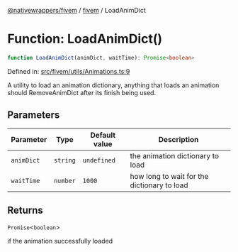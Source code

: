 [@nativewrappers/fivem](../../README.md) / [fivem](../README.md) / LoadAnimDict

# Function: LoadAnimDict()

```ts
function LoadAnimDict(animDict, waitTime): Promise<boolean>
```

Defined in: [src/fivem/utils/Animations.ts:9](https://github.com/nativewrappers/nativewrappers/blob/11c6a49b7dbba5233f7fb8c63e2382099dcf6c28/src/fivem/utils/Animations.ts#L9)

A utility to load an animation dictionary, anything that loads an animation should RemoveAnimDict after its finish being used.

## Parameters

| Parameter | Type | Default value | Description |
| ------ | ------ | ------ | ------ |
| `animDict` | `string` | `undefined` | the animation dictionary to load |
| `waitTime` | `number` | `1000` | how long to wait for the dictionary to load |

## Returns

`Promise`\<`boolean`\>

if the animation successfully loaded
